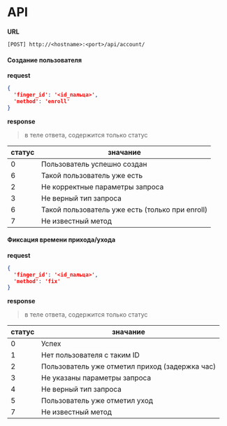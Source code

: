 # API

__URL__

```
[POST] http://<hostname>:<port>/api/account/
```

#### Создание пользователя

__request__
```json
{
  'finger_id': '<id_пальца>',
  'method': 'enroll'
}
```
__response__
> в теле ответа, содержится только статус

| статус | значание                                       |
| ------ | ---------------------------------------------- |
| 0      | Пользователь успешно создан                    |
| 6      | Такой пользователь уже есть                    |
| 2      | Не корректные параметры запроса                |
| 3      | Не верный тип запроса                          |
| 6      |Такой пользователь уже есть (только при enroll) |
| 7      | Не известный метод                             |


#### Фиксация времени прихода/ухода

__request__
```json
{
  'finger_id': '<id_пальца>',
  'method': 'fix'
}
```

__response__
> в теле ответа, содержится только статус

| статус | значание                                       |
| ------ | ---------------------------------------------- |
| 0      | Успех                                          |
| 1      | Нет пользователя с таким ID                    |
| 2      | Пользователь уже отметил приход (задержка час) |
| 3      | Не указаны параметры запроса                   |
| 4      | Не верный тип запроса                          |
| 5      | Пользователь уже отметил уход                  |
| 7      | Не известный метод                             |
